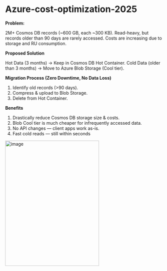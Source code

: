 # Azure-cost-optimization-2025

**Problem:**

2M+ Cosmos DB records (~600 GB, each ~300 KB).
Read-heavy, but records older than 90 days are rarely accessed.
Costs are increasing due to storage and RU consumption.


**Proposed Solution**

Hot Data (3 months) → Keep in Cosmos DB Hot Container.
Cold Data (older than 3 months) → Move to Azure Blob Storage (Cool tier).


**Migration Process (Zero Downtime, No Data Loss)**

1. Identify old records (>90 days).
2. Compress & upload to Blob Storage.
3. Delete from Hot Container.

**Benefits**

1. Drastically reduce Cosmos DB storage size & costs.
2. Blob Cool tier is much cheaper for infrequently accessed data.
3. No API changes — client apps work as-is.
4. Fast cold reads — still within seconds

<img width="300" height="400" alt="image" src="https://github.com/user-attachments/assets/3d0c6d65-0902-4923-baf0-efeb8e0c4820" />
